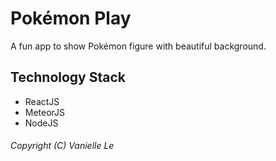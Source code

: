 # Pokémon Play

A fun app to show Pokémon figure with beautiful background.

## Technology Stack
- ReactJS
- MeteorJS
- NodeJS

###### Copyright (C) Vanielle Le
